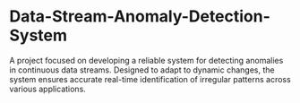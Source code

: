 # Data-Stream-Anomaly-Detection-System
A project focused on developing a reliable system for detecting anomalies in continuous data streams. Designed to adapt to dynamic changes, the system ensures accurate real-time identification of irregular patterns across various applications.

